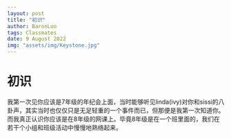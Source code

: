 ```yaml
---
layout: post
title: "初识"
author: BaronLuo
tags: Classmates
date: 9 August 2022
img: "assets/img/Keystone.jpg"
---
```


# 初识
我第一次见你应该是7年级的年纪会上面，当时能够听见linda(ivy)对你和sissi的八卦声，其实当时也仅仅只是无足轻重的一个事件而已，但那便是我第一次知道你。而我真正认识你应该是在8年级的网课上。毕竟8年级是在一个班里面的，我们在若干个小组和班级活动中慢慢地熟络起来。